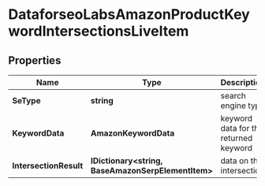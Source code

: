 # DataforseoLabsAmazonProductKeywordIntersectionsLiveItem


## Properties

| Name | Type | Description | Notes |
|------------ | ------------- | ------------- | -------------|
**SeType** | **string** | search engine type |[optional]|
**KeywordData** | **AmazonKeywordData** | keyword data for the returned keyword |[optional]|
**IntersectionResult** | **IDictionary<string, BaseAmazonSerpElementItem>** | data on the intersection |[optional]|